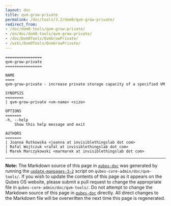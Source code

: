 ```yaml
---
layout: doc
title: qvm-grow-private
permalink: /doc/tools/3.2/dom0/qvm-grow-private/
redirect_from:
- /doc/dom0-tools/qvm-grow-private/
- /en/doc/dom0-tools/qvm-grow-private/
- /doc/Dom0Tools/QvmGrowPrivate/
- /wiki/Dom0Tools/QvmGrowPrivate/
---
```


```
================
qvm-grow-private
================

NAME
====
qvm-grow-private - increase private storage capacity of a specified VM

SYNOPSIS
========
| qvm-grow-private <vm-name> <size>

OPTIONS
=======
-h, --help
    Show this help message and exit

AUTHORS
=======
| Joanna Rutkowska <joanna at invisiblethingslab dot com>
| Rafal Wojtczuk <rafal at invisiblethingslab dot com>
| Marek Marczykowski <marmarek at invisiblethingslab dot com>
```

-----

**Note:** The Markdown source of this page in [`qubes-doc`] was generated by running the [`update-manpages-3-2`] script on `qubes-core-admin/doc/qvm-tools/`.
If you wish to update the contents of this page as it appears on the Qubes OS website, please submit a pull request to change the appropriate file in `qubes-core-admin/doc/qvm-tools/`.
Do not attempt to change the Markdown source of this page in [`qubes-doc`] directly.
All direct changes to the Markdown file will be overwritten the next time this page is regenerated.

[`qubes-doc`]: https://github.com/QubesOS/qubes-doc/
[`update-manpages-3-2`]: https://github.com/QubesOS/qubesos.github.io/blob/master/_utils/update-manpages-3-2

